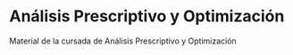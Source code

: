 # Análisis Prescriptivo y Optimización
Material de la cursada de Análisis Prescriptivo y Optimización
